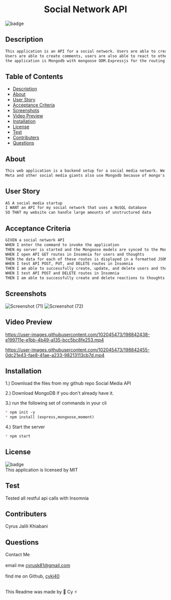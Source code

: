 
  <h1 align="center">Social Network API</h1>

  ![badge](https://img.shields.io/badge/license-MIT--brightgreen)<br />

  ## Description 
  ```md
  This application is an API for a social network. Users are able to create an account, update a account and friend another user. 
  Users are able to create comments, users are also able to react to other users comments as well.The database we use for 
  the application is Mongodb with mongoose ODM.Expressjs for the routing and we also used insominia for  route testing.
```
  ## Table of Contents
  * [Description](#description)
  * [About](#about) 
  * [User Story](#user-story)
  * [Acceptance Criteria](#acceptance-criteria)
  * [Screenshots](#screenshots)
  * [Video Preview](#video-preview)
  * [Installation](#installation)
  * [License](#license)
  * [Test](#test)
  * [Contributers](#contributers)
  * [Questions](#questions)
 

  ## About
  ```md
  This web application is a backend setup for a social media network. We are using Mongodb for our database companies such as 
  Meta and other social media giants also use Mongodb because of mongo's ability to handle huge amounts of unstructured data.
```
  ## User Story
  ```md
  AS A social media startup
  I WANT an API for my social network that uses a NoSQL database
  SO THAT my website can handle large amounts of unstructured data
  ```

  ## Acceptance Criteria
  ```md
  GIVEN a social network API
  WHEN I enter the command to invoke the application
  THEN my server is started and the Mongoose models are synced to the MongoDB database
  WHEN I open API GET routes in Insomnia for users and thoughts
  THEN the data for each of these routes is displayed in a formatted JSON
  WHEN I test API POST, PUT, and DELETE routes in Insomnia
  THEN I am able to successfully create, update, and delete users and thoughts in my database
  WHEN I test API POST and DELETE routes in Insomnia
  THEN I am able to successfully create and delete reactions to thoughts and add and remove friends to a user’s friend list
  ```
  ## Screenshots
  ![Screenshot (71)](https://user-images.githubusercontent.com/102045473/198842498-bf1339d5-9dd1-4277-8e9c-71995478320a.png)
![Screenshot (72)](https://user-images.githubusercontent.com/102045473/199001662-01f13550-3ed7-44eb-8051-91ce9c125792.png)

  
  ## Video Preview 
  

https://user-images.githubusercontent.com/102045473/198842438-e199711e-e1bb-4b49-a135-bcc5bc8fe253.mp4



https://user-images.githubusercontent.com/102045473/198842455-0dc21e43-fae8-41ae-a233-98213113cb7d.mp4


 
  ## Installation
  
  
 1.) Download the files from my github repo Social Media API
  
  
  
 2.) Download MongoDB if you don't already have it. 
  
  
  
 3.) run the following set of commands in your cli
  
  ```md
  * npm init -y
  * npm install (express,mongoose,moment)
  ```
  
  4.) Start the server 
  ```md
  * npm start
  ```

  ## License
![badge](https://img.shields.io/badge/license-MIT--brightgreen)
<br />
This application is licensed by MIT

## Test 
Tested all restful api calls  with Insomnia

## Contributers
Cyrus Jalili Khiabani

## Questions
Contact Me<br />
<br />
 email me cyrusk81@gmail.com<br />
 <br />
 find me on Github,  [cykj40](https://github.com/cykj40)<br />
<br /> 

This Readme was made by 🚀 Cy ⚡


